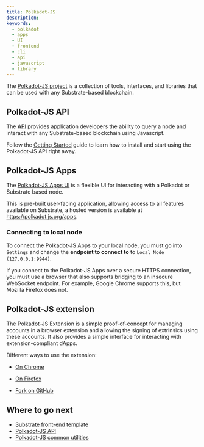 ```yaml
---
title: Polkadot-JS
description:
keywords:
  - polkadot
  - apps
  - UI
  - frontend
  - cli
  - api
  - javascript
  - library
---
```


The [Polkadot-JS project](https://github.com/polkadot-js) is a collection of tools, interfaces, and libraries that can be used with any Substrate-based blockchain.

## Polkadot-JS API

The [API](https://polkadot.js.org/docs/api) provides application developers the ability to query a node and interact with any Substrate-based blockchain using Javascript.

Follow the [Getting Started](https://polkadot.js.org/docs/api/) guide to learn how to install and start using the Polkadot-JS API right away.

## Polkadot-JS Apps

The [Polkadot-JS Apps UI](https://github.com/polkadot-js/apps) is a flexible UI for interacting with a Polkadot or Substrate based node.

This is pre-built user-facing application, allowing access to all features available on Substrate, a hosted version is available at https://polkadot.js.org/apps.

### Connecting to local node

To connect the Polkadot-JS Apps to your local node, you must go into `Settings` and change the **endpoint to connect to** to `Local Node (127.0.0.1:9944)`.

If you connect to the Polkadot-JS Apps over a secure HTTPS connection, you must use a browser that also supports bridging to an insecure WebSocket endpoint.
For example, Google Chrome supports this, but Mozilla Firefox does not.

## Polkadot-JS extension

The Polkadot-JS Extension is a simple proof-of-concept for managing accounts in a browser extension
and allowing the signing of extrinsics using these accounts. It also provides a simple interface for
interacting with extension-compliant dApps.

Different ways to use the extension:

- [On Chrome](https://chrome.google.com/webstore/detail/polkadot%7Bjs%7D-extension/mopnmbcafieddcagagdcbnhejhlodfdd)

- [On Firefox](https://addons.mozilla.org/en-US/firefox/addon/polkadot-js-extension)

- [Fork on GitHub](https://github.com/polkadot-js/extension)

## Where to go next

- [Substrate front-end template](https://github.com/substrate-developer-hub/substrate-front-end-template)
- [Polkadot-JS API](https://polkadot.js.org/api/)
- [Polkadot-JS common utilities](https://polkadot.js.org/common/)